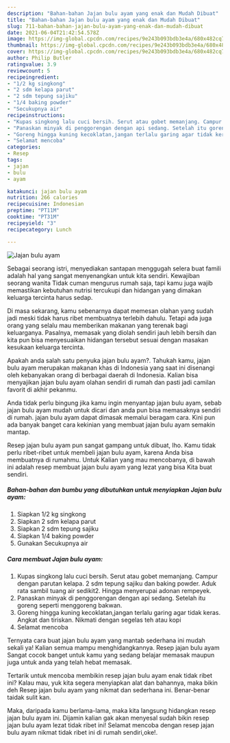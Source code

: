 ```yaml
---
description: "Bahan-bahan Jajan bulu ayam yang enak dan Mudah Dibuat"
title: "Bahan-bahan Jajan bulu ayam yang enak dan Mudah Dibuat"
slug: 711-bahan-bahan-jajan-bulu-ayam-yang-enak-dan-mudah-dibuat
date: 2021-06-04T21:42:54.578Z
image: https://img-global.cpcdn.com/recipes/9e243b093bdb3e4a/680x482cq70/jajan-bulu-ayam-foto-resep-utama.jpg
thumbnail: https://img-global.cpcdn.com/recipes/9e243b093bdb3e4a/680x482cq70/jajan-bulu-ayam-foto-resep-utama.jpg
cover: https://img-global.cpcdn.com/recipes/9e243b093bdb3e4a/680x482cq70/jajan-bulu-ayam-foto-resep-utama.jpg
author: Philip Butler
ratingvalue: 3.9
reviewcount: 5
recipeingredient:
- "1/2 kg singkong"
- "2 sdm kelapa parut"
- "2 sdm tepung sajiku"
- "1/4 baking powder"
- "Secukupnya air"
recipeinstructions:
- "Kupas singkong lalu cuci bersih. Serut atau gobet memanjang. Campur dengan parutan kelapa. 2 sdm tepung sajiku dan baking powder. Aduk rata sambil tuang air sedikit2. Hingga menyerupai adonan rempeyek."
- "Panaskan minyak di penggorengan dengan api sedang. Setelah itu goreng seperti menggoreng bakwan."
- "Goreng hingga kuning kecoklatan,jangan terlalu garing agar tidak keras. Angkat dan tiriskan. Nikmati dengan segelas teh atau kopi"
- "Selamat mencoba"
categories:
- Resep
tags:
- jajan
- bulu
- ayam

katakunci: jajan bulu ayam 
nutrition: 266 calories
recipecuisine: Indonesian
preptime: "PT11M"
cooktime: "PT31M"
recipeyield: "3"
recipecategory: Lunch

---
```



![Jajan bulu ayam](https://img-global.cpcdn.com/recipes/9e243b093bdb3e4a/680x482cq70/jajan-bulu-ayam-foto-resep-utama.jpg)

Sebagai seorang istri, menyediakan santapan menggugah selera buat famili adalah hal yang sangat menyenangkan untuk kita sendiri. Kewajiban seorang  wanita Tidak cuman mengurus rumah saja, tapi kamu juga wajib memastikan kebutuhan nutrisi tercukupi dan hidangan yang dimakan keluarga tercinta harus sedap.

Di masa  sekarang, kamu sebenarnya dapat memesan olahan yang sudah jadi meski tidak harus ribet membuatnya terlebih dahulu. Tetapi ada juga orang yang selalu mau memberikan makanan yang terenak bagi keluarganya. Pasalnya, memasak yang diolah sendiri jauh lebih bersih dan kita pun bisa menyesuaikan hidangan tersebut sesuai dengan masakan kesukaan keluarga tercinta. 



Apakah anda salah satu penyuka jajan bulu ayam?. Tahukah kamu, jajan bulu ayam merupakan makanan khas di Indonesia yang saat ini disenangi oleh kebanyakan orang di berbagai daerah di Indonesia. Kalian bisa menyajikan jajan bulu ayam olahan sendiri di rumah dan pasti jadi camilan favorit di akhir pekanmu.

Anda tidak perlu bingung jika kamu ingin menyantap jajan bulu ayam, sebab jajan bulu ayam mudah untuk dicari dan anda pun bisa memasaknya sendiri di rumah. jajan bulu ayam dapat dimasak memalui beragam cara. Kini pun ada banyak banget cara kekinian yang membuat jajan bulu ayam semakin mantap.

Resep jajan bulu ayam pun sangat gampang untuk dibuat, lho. Kamu tidak perlu ribet-ribet untuk membeli jajan bulu ayam, karena Anda bisa membuatnya di rumahmu. Untuk Kalian yang mau mencobanya, di bawah ini adalah resep membuat jajan bulu ayam yang lezat yang bisa Kita buat sendiri.

<!--inarticleads1-->

##### Bahan-bahan dan bumbu yang dibutuhkan untuk menyiapkan Jajan bulu ayam:

1. Siapkan 1/2 kg singkong
1. Siapkan 2 sdm kelapa parut
1. Siapkan 2 sdm tepung sajiku
1. Siapkan 1/4 baking powder
1. Gunakan Secukupnya air




<!--inarticleads2-->

##### Cara membuat Jajan bulu ayam:

1. Kupas singkong lalu cuci bersih. Serut atau gobet memanjang. Campur dengan parutan kelapa. 2 sdm tepung sajiku dan baking powder. Aduk rata sambil tuang air sedikit2. Hingga menyerupai adonan rempeyek.
1. Panaskan minyak di penggorengan dengan api sedang. Setelah itu goreng seperti menggoreng bakwan.
1. Goreng hingga kuning kecoklatan,jangan terlalu garing agar tidak keras. Angkat dan tiriskan. Nikmati dengan segelas teh atau kopi
1. Selamat mencoba




Ternyata cara buat jajan bulu ayam yang mantab sederhana ini mudah sekali ya! Kalian semua mampu menghidangkannya. Resep jajan bulu ayam Sangat cocok banget untuk kamu yang sedang belajar memasak maupun juga untuk anda yang telah hebat memasak.

Tertarik untuk mencoba membikin resep jajan bulu ayam enak tidak ribet ini? Kalau mau, yuk kita segera menyiapkan alat dan bahannya, maka bikin deh Resep jajan bulu ayam yang nikmat dan sederhana ini. Benar-benar taidak sulit kan. 

Maka, daripada kamu berlama-lama, maka kita langsung hidangkan resep jajan bulu ayam ini. Dijamin kalian gak akan menyesal sudah bikin resep jajan bulu ayam lezat tidak ribet ini! Selamat mencoba dengan resep jajan bulu ayam nikmat tidak ribet ini di rumah sendiri,oke!.

